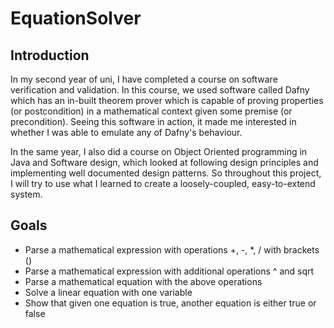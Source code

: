 # EquationSolver
## Introduction
In my second year of uni, I have completed a course on software verification and validation. In this course, we used software called Dafny which has an in-built theorem prover which is capable of proving properties (or postcondition) in a mathematical context given some premise (or precondition). Seeing this software in action, it made me interested in whether I was able to emulate any of Dafny's behaviour.

In the same year, I also did a course on Object Oriented programming in Java and Software design, which looked at following design principles and implementing well documented design patterns. So throughout this project, I will try to use what I learned to create a loosely-coupled, easy-to-extend system.

## Goals
- Parse a mathematical expression with operations +, -, *, / with brackets ()
- Parse a mathematical expression with additional operations ^ and sqrt
- Parse a mathematical equation with the above operations
- Solve a linear equation with one variable
- Show that given one equation is true, another equation is either true or false